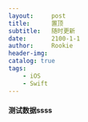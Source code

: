 ```yaml
---
layout:     post
title:      置顶
subtitle:   随时更新
date:       2100-1-1
author:     Rookie
header-img: 
catalog: true
tags:
    - iOS
    - Swift
---
```


#### 测试数据ssss